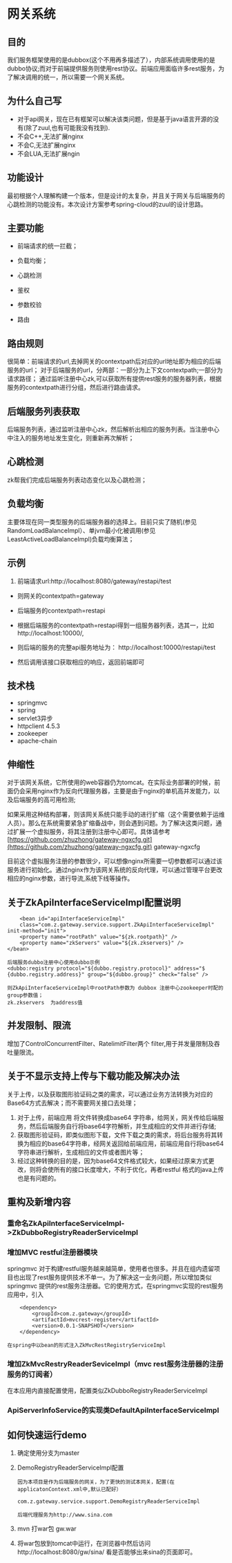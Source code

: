 # 网关系统



## 目的

我们服务框架使用的是dubbox(这个不用再多描述了），内部系统调用使用的是dubbo协议;而对于前端提供服务则使用rest协议。前端应用面临许多rest服务，为了解决调用的统一，所以需要一个网关系统。

## 为什么自己写



- 对于api网关，现在已有框架可以解决该类问题，但是基于java语言开源的没有(除了zuul,也有可能我没有找到).
- 不会C++,无法扩展nginx
- 不会C,无法扩展nginx
- 不会LUA,无法扩展ngin



## 功能设计

最初根据个人理解构建一个版本，但是设计的太复杂，并且关于网关与后端服务的心跳检测的功能没有。本次设计方案参考spring-cloud的zuul的设计思路。

## 主要功能



- 前端请求的统一拦截；


- 负载均衡；

- 心跳检测
- 鉴权
- 参数校验
- 路由


## 路由规则

很简单：前端请求的url,去掉网关的contextpath后对应的url地址即为相应的后端服务的url；
	对于后端服务的url，分两部：一部分为上下文contextpath;一部分为请求路径；
	通过监听注册中心zk,可以获取所有提供rest服务的服务器列表，根据服务的contextpath进行分组，然后进行路由请求。


## 后端服务列表获取

后端服务列表，通过监听注册中心zk，然后解析出相应的服务列表。当注册中心中注入的服务地址发生变化，则重新再次解析；
## 心跳检测
zk帮我们完成后端服务列表动态变化以及心跳检测；
## 负载均衡
主要体现在同一类型服务的后端服务器的选择上。目前只实了随机(参见RandomLoadBalanceImpl）、单jvm最小化被调用(参见LeastActiveLoadBalanceImpl)负载均衡算法；

## 示例




1. 前端请求url:http://localhost:8080/gateway/restapi/test
	


- 则网关的contextpath=gateway
	
- 后端服务的contextpath=restapi


- 根据后端服务的contextpath=restapi得到一组服务器列表，选其一，比如http://localhost:10000/,
- 则后端的服务的完整api服务地址为：
http://localhost:10000/restapi/test

- 然后调用该接口获取相应的响应，返回前端即可



## 技术栈



- springmvc
- spring
- servlet3异步
- httpclient 4.5.3
- zookeeper
- apache-chain


## 伸缩性

对于该网关系统，它所使用的web容器仍为tomcat。在实际业务部署的时候，前面仍会采用nginx作为反向代理服务器，主要是由于nginx的单机高并发能力，以及后端服务的高可用检测;

如果采用这种结构部署，则该网关系统只能手动的进行扩缩（这个需要依赖于运维人员）。那么在系统需要紧急扩缩备战中，则会遇到问题。为了解决这类问题，通过扩展一个虚拟服务，将其注册到注册中心即可。具体请参考[https://github.com/zhuzhong/gateway-ngxcfg.git](https://github.com/zhuzhong/gateway-ngxcfg.git) gateway-ngxcfg

目前这个虚拟服务注册的参数很少，可以想像nginx所需要一切参数都可以通过该服务进行初始化。通过nginx作为该网关系统的反向代理，可以通过管理平台更改相应的nginx参数，进行导流,系统下线等操作。

## 关于ZkApiInterfaceServiceImpl配置说明

		<bean id="apiInterfaceServiceImpl"
		class="com.z.gateway.service.support.ZkApiInterfaceServiceImpl" init-method="init">
		<property name="rootPath" value="${zk.rootpath}" />
		<property name="zkServers" value="${zk.zkservers}" />
	</bean>
	
	后端服务dubbo注册中心使用dubbo示例
	<dubbo:registry protocol="${dubbo.registry.protocol}" address="$		{dubbo.registry.address}" group="${dubbo.group}" check="false" />
	
	则ZkApiInterfaceServiceImpl中rootPath参数为 dubbox 注册中心zookeeper时配的group参数值；
	zk.zkservers  为address值

## 并发限制、限流

增加了ControlConcurrentFilter、RatelimitFilter两个 filter,用于并发量限制及吞吐量限流。

## 关于不显示支持上传与下载功能及解决办法
关于上传，以及获取图形验证码之类的需求，可以通过业务方法转换为对应的Base64方式去解决；而不需要网关接口去处理；
      
1. 对于上传，前端应用 将文件转换成base64 字符串，给网关，网关传给后端服务，然后后端服务自行将base64字符解析，并生成相应的文件并进行存储;
2. 获取图形验证码，即类似图形下载，文件下载之类的需求，将后台服务将其转换为相应的base64字符串，经网关返回给前端应用，前端应用自行将base64字符串进行解析，生成相应的文件或者图片等；
3. 经过这种转换的目的是，因为base64文件格式较大，如果经过原来方式更改，则将会使所有的接口长度增大，不利于优化，再者restful  格式的java上传也是有问题的。

## 重构及新增内容
### 重命名ZkApiInterfaceServiceImpl->ZkDubboRegistryReaderServiceImpl

### 增加MVC restful注册器模块
	
springmvc 对于构建restful服务越来越简单，使用者也很多。并且在组内遗留项目也出现了rest服务提供技术不单一。为了解决这一业务问题，所以增加类似springmvc 提供的rest服务注册器。它的使用方式，在springmvc实现的rest服务应用中，引入
	
		<dependency>
			<groupId>com.z.gateway</groupId>
			<artifactId>mvcrest-register</artifactId>
			<version>0.0.1-SNAPSHOT</version>
		</dependency>

	在spring中以bean的形式注入ZkMvcRestRegistryServiceImpl
	
### 增加ZkMvcRestryReaderSeviceImpl（mvc rest服务注册器的注册服务的订阅者）
在本应用内直接配置使用，配置类似ZkDubboRegistryReaderServiceImpl

### ApiServerInfoService的实现类DefaultApiInterfaceServiceImpl
	
	
## 如何快速运行demo

1. 确定使用分支为master

1.  DemoRegistryReaderServiceImpl配置
		
		因为本项目是作为后端服务的网关，为了更快的测试本网关，配置(在applicatonContext.xml中,默认已配好）
					com.z.gateway.service.support.DemoRegistryReaderServiceImpl
			
		后端代理服务为http://www.sina.com

1. mvn 打war包 gw.war
2. 将war包放到tomcat中运行，在浏览器中然后访问 http://localhost:8080/gw/sina/ 看是否能够出来sina的页面即可。